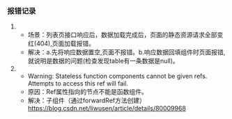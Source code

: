 
### 报错记录
1. - 场景：列表页接口响应后，数据加载完成后，页面的静态资源请求全部变红(404),页面加载报错。
   - 解决：a.先将响应数据置空,页面不报错。b.响应数据回填组件时页面报错,就说明是数据的问题(检查发现table有一条数据是null)。


2. - Warning: Stateless function components cannot be given refs. Attempts to access this ref will fail.
   - 原因：Ref属性指向的节点不能是函数组件。
   - 解决：子组件（通过forwardRef方法创建）
   https://blog.csdn.net/liwusen/article/details/80009968
